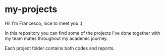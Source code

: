 # my-projects
Hi! I'm Francesco, nice to meet you :)

In this repository you can find some of the projects I've done together with my team mates throughout my academic journey.

Each project folder contains both codes and reports.



